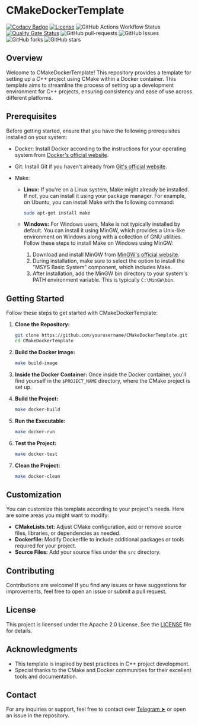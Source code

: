 # CMakeDockerTemplate

[![Codacy Badge](https://api.codacy.com/project/badge/Grade/f2e871e7fb644925b1a05773fe548dcc)](https://app.codacy.com/gh/gvatsal60/CMakeDockerTemplate?utm_source=github.com&utm_medium=referral&utm_content=gvatsal60/CMakeDockerTemplate&utm_campaign=Badge_Grade)
[![License](https://img.shields.io/badge/License-Apache_2.0-blue.svg)](https://img.shields.io/github/license/gvatsal60/CMakeDockerTemplate)
![GitHub Actions Workflow Status](https://img.shields.io/github/actions/workflow/status/gvatsal60/CMakeDockerTemplate/c-cpp.yml)
[![Quality Gate Status](https://sonarcloud.io/api/project_badges/measure?project=gvatsal60_CMakeDockerTemplate&metric=alert_status)](https://sonarcloud.io/summary/new_code?id=gvatsal60_CMakeDockerTemplate)
![GitHub pull-requests](https://img.shields.io/github/issues-pr/gvatsal60/CMakeDockerTemplate)
![GitHub Issues](https://img.shields.io/github/issues/gvatsal60/CMakeDockerTemplate)
![GitHub forks](https://img.shields.io/github/forks/gvatsal60/CMakeDockerTemplate)
![GitHub stars](https://img.shields.io/github/stars/gvatsal60/CMakeDockerTemplate)

## Overview

Welcome to CMakeDockerTemplate! This repository provides a template for setting up a C++ project using CMake within a Docker container.
This template aims to streamline the process of setting up a development environment for C++ projects, ensuring consistency and ease of use across different platforms.

## Prerequisites

Before getting started, ensure that you have the following prerequisites installed on your system:

- Docker: Install Docker according to the instructions for your operating system from [Docker's official website](https://www.docker.com/get-started).
- Git: Install Git if you haven't already from [Git's official website](https://git-scm.com/downloads).
- Make:

  - **Linux:** If you're on a Linux system, Make might already be installed. If not, you can install it using your package manager. For example, on Ubuntu, you can install Make with the following command:

    ```sh
    sudo apt-get install make
    ```

  - **Windows:** For Windows users, Make is not typically installed by default. You can install it using MinGW, which provides a Unix-like environment on Windows along with a collection of GNU utilities.
    Follow these steps to install Make on Windows using MinGW:
    1. Download and install MinGW from [MinGW's official website](http://www.mingw.org/).
    2. During installation, make sure to select the option to install the "MSYS Basic System" component, which includes Make.
    3. After installation, add the MinGW bin directory to your system's PATH environment variable. This is typically `C:\MinGW\bin`.

## Getting Started

Follow these steps to get started with CMakeDockerTemplate:

1. **Clone the Repository:**

   ```sh
   git clone https://github.com/yourusername/CMakeDockerTemplate.git
   cd CMakeDockerTemplate
   ```

2. **Build the Docker Image:**

   ```sh
   make build-image
   ```

3. **Inside the Docker Container:**
   Once inside the Docker container, you'll find yourself in the `$PROJECT_NAME` directory, where the CMake project is set up.

4. **Build the Project:**

   ```sh
   make docker-build
   ```

5. **Run the Executable:**

   ```sh
   make docker-run
   ```

6. **Test the Project:**

   ```sh
   make docker-test
   ```

7. **Clean the Project:**

   ```sh
   make docker-clean
   ```

## Customization

You can customize this template according to your project's needs. Here are some areas you might want to modify:

- **CMakeLists.txt:** Adjust CMake configuration, add or remove source files, libraries, or dependencies as needed.
- **Dockerfile:** Modify Dockerfile to include additional packages or tools required for your project.
- **Source Files:** Add your source files under the `src` directory.

## Contributing

Contributions are welcome! If you find any issues or have suggestions for improvements, feel free to open an issue or submit a pull request.

## License

This project is licensed under the Apache 2.0 License. See the [LICENSE](https://www.apache.org/licenses/LICENSE-2.0) file for details.

## Acknowledgments

- This template is inspired by best practices in C++ project development.
- Special thanks to the CMake and Docker communities for their excellent tools and documentation.

## Contact

For any inquiries or support, feel free to contact over [Telegram ➤](https://t.me/gvatsal60) or open an issue in the repository.

